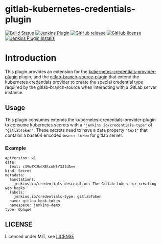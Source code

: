 # gitlab-kubernetes-credentials-plugin

[![Build Status](https://ci.jenkins.io/job/Plugins/job/gitlab-kubernetes-credentials-plugin/job/master/badge/icon)](https://ci.jenkins.io/job/Plugins/job/gitlab-kubernetes-credentials-plugin/job/main/)
[![Jenkins Plugin](https://img.shields.io/jenkins/plugin/v/gitlab-kubernetes-credentials.svg)](https://plugins.jenkins.io/gitlab-kubernetes-credentials)
[![GitHub release](https://img.shields.io/github/release/jenkinsci/gitlab-kubernetes-credentials-plugin.svg?label=changelog)](https://github.com/jenkinsci/gitlab-kubernetes-credentials-plugin/releases/latest)
[![GitHub license](https://img.shields.io/github/license/jenkinsci/gitlab-kubernetes-credentials-plugin)](https://github.com/jenkinsci/gitlab-kubernetes-credentials-plugin/blob/master/LICENSE.md)
[![Jenkins Plugin Installs](https://img.shields.io/jenkins/plugin/i/gitlab-kubernetes-credentials.svg?color=blue)](https://plugins.jenkins.io/gitlab-kubernetes-credentials)


# Introduction

This plugin provides an extension for the [kubernetes-credentials-provider-plugin](https://github.com/jenkinsci/kubernetes-credentials-provider-plugin)
plugin, and the [gitlab-branch-source-plugin](https://github.com/jenkinsci/gitlab-branch-source-plugin) that extend the kubernetes credentials provider to create the special credential type required by the gitlab-branch-source when interacting with a GitLab server instance.

## Usage

This plugin consumes extends the kubernetes-credentials-provider-plugin to consume kubernetes secrets with a `"jenkins.io/credentials-type"` of `"gitlabToken"`. These secrets need to have a data property `"text"` that contains a base64 encoded `bearer token` for gitlab server.

### Example

```
apiVersion: v1
data:
  text: c3VwZXJkdXBlcnNlY3JldA==
kind: Secret
metadata:
  annotations:
    jenkins.io/credentials-description: The GitLab token for creating web hooks
  labels:
    jenkins.io/credentials-type: gitlabToken
  name: gitlab-hook-token
  namespace: jenkins-demo
type: Opaque
```
## LICENSE

Licensed under MIT, see [LICENSE](LICENSE)
